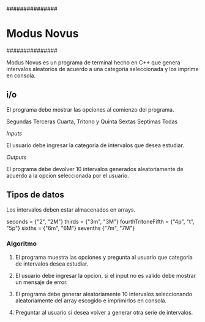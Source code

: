 ###############
# Modus Novus #
###############

Modus Novus es un programa de terminal hecho en C++ que genera intervalos aleatorios de acuerdo a una categoria seleccionada y los imprime en consola.

## i/o

El programa debe mostrar las opciones al comienzo del programa.

Segundas
Terceras
Cuarta, Tritono y Quinta
Sextas
Septimas
Todas

*Inputs*

El usuario debe ingresar la categoria de intervalos que desea estudiar.

*Outputs*

El programa debe devolver 10 intervalos generados aleatoriamente de acuerdo a la opcion seleccionada por el usuario.

## Tipos de datos

Los intervalos deben estar almacenados en arrays.

seconds = {"2", "2M"}
thirds = {"3m", "3M"}
fourthTritoneFifth = {"4p", "t", "5p"}
sixths = {"6m", "6M"}
sevenths {"7m", "7M"}

### Algoritmo

1. El programa muestra las opciones y pregunta al usuario que categoria de intervalos desea estudiar.

2. El usuario debe ingresar la opcion, si el input no es valido debe mostrar un mensaje de error.

3. El programa debe generar aleatoriamente 10 intervalos seleccionando aleatoriamente del array escogido e imprimirlos en consola.

4. Preguntar al usuario si desea volver a generar otra serie de intervalos.